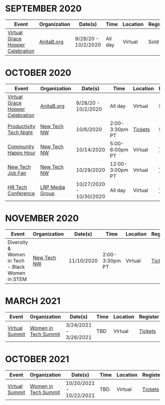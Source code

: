 # SEPTEMBER 2020

| Event       | Organization | Date(s) | Time | Location | Register  | Cost |
| ----------- | ------------ | ------- | ---- | -------- | --------- | ---- |
| [Virtual Grace Hopper Celebration](https://ghc.anitab.org/) | [AnitaB.org](https://anitab.org/) | 9/28/20 - 10/2/2020 | All day | Virtual | Sold out | Varies |


# OCTOBER 2020

| Event       | Organization | Date(s) | Time | Location | Register  | Cost |
| ----------- | ------------ | ------- | ---- | -------- | --------- | ---- |
| [Virtual Grace Hopper Celebration](https://ghc.anitab.org/) | [AnitaB.org](https://anitab.org/) | 9/28/20 - 10/2/2020 | All day | Virtual | Sold out | Varies |
| [Productivity Tech Night](https://www.newtechnorthwest.com/new-tech-virtual-meetup-productivity-tech-night-october-6-2020/) | [New Tech NW](https://www.newtechnorthwest.com/) | 10/6/2020 | 2:00-3:30pm PT| [Tickets](https://www.eventbrite.com/e/new-tech-virtual-meetup-productivity-tech-tickets-121275808207) | $7 |
| [Community Happy Hour](https://www.newtechnorthwest.com/new-tech-nw-community-happy-hour-october-14-2020/) | [New Tech NW](https://www.newtechnorthwest.com/) | 10/14/2020 | 5:00-6:00pm PT | Virtual | [Tickets](https://www.eventbrite.com/e/new-tech-nw-community-happy-hour-tickets-123067737917) | FREE |
| [New Tech Job Fair](https://www.newtechjobfair.com/) | [New Tech NW](https://www.newtechnorthwest.com/) | 10/29/2020 | 12:00-3:00pm PT | Virtual | [Tickets](https://www.eventbrite.com/e/new-tech-virtual-job-fair-tickets-120243675069) | $10 |
| [HR Tech Conference](https://www.hrtechconference.com/virtual) | [LRP Media Group](https://www.lrp.com) | 10/27/2020 - 10/30/2020| All day | Virtual | [Tickets](https://www.xpressreg.net/register/hrtc1020/attendee/reginfo.asp) | FREE |


# NOVEMBER 2020

| Event       | Organization | Date(s) | Time | Location | Register  | Cost |
| ----------- | ------------ | ------- | ---- | -------- | --------- | ---- |
| Diversity & Womxn in Tech - Black Women in STEM | [New Tech NW](https://www.newtechnorthwest.com/) | 11/10/2020 | 2:00-3:30pm PT | Virtual | [Tickets](https://www.eventbrite.com/e/diversity-womxn-in-tech-black-women-in-stem-tickets-123038285825) | $7 |


# MARCH 2021

| Event       | Organization | Date(s) | Time | Location | Register  | Cost |
| ----------- | ------------ | ------- | ---- | -------- | --------- | ---- |
| [Virtual Summit](https://womenintechsummit.net/spring2021virtual/) | [Women in Tech Summit](https://womenintechsummit.net) | 3/24/2021 - 3/26/2021 | TBD  | Virtual | [Tickets](https://whova.com/portal/registration/witsm_202009/) | $249 |


# OCTOBER 2021

| Event       | Organization | Date(s) | Time | Location | Register  | Cost |
| ----------- | ------------ | ------- | ---- | -------- | --------- | ---- |
| [Virtual Summit](https://womenintechsummit.net/fall2021virtual/) | [Women in Tech Summit](https://womenintechsummit.net) | 10/20/2021 - 10/22/2021 | TBD | Virtual | [Tickets](https://whova.com/portal/registration/witsm_202004/) | $249 |

